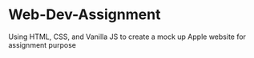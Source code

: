 # Web-Dev-Assignment
Using HTML, CSS, and Vanilla JS to create a mock up Apple website for assignment purpose 
